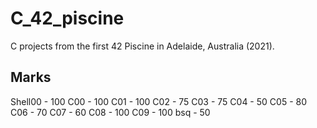 # C_42_piscine
C projects from the first 42 Piscine in Adelaide, Australia (2021).

## Marks
Shell00 - 100
C00 - 100
C01 - 100
C02 - 75
C03 - 75
C04 - 50
C05 - 80
C06 - 70
C07 - 60
C08 - 100
C09 - 100
bsq - 50
